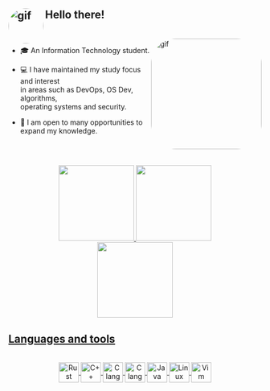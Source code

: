
## Hello there!       <img align="left" alt="gif" height="70" style="border-radius:50px;" src="https://media.tenor.com/S61VCO73mOAAAAAj/linux-tux.gif">
<br>
<img align="right" alt="gif" height="220" style="border-radius:50px;" src="https://media1.tenor.com/m/y-cCxl8uEw0AAAAC/yetopen.gif">

<div align="left">
  
- 🎓 An Information Technology student. <br> 

- 💻 I have maintained my study focus and interest <br>
in areas such as DevOps, OS Dev, algorithms, <br>
operating systems and security. 

- 🧠 I am open to many opportunities to expand my knowledge.
</div>
<br>


##

<div align="center">
  <a href="https://github.com/ciceropaulino">
  <img height="150em" src="https://github-readme-stats.vercel.app/api?username=ciceropaulino&show_icons=true&include_all_commits=true&count_private=true"/>
  <img height="150em" src="http://github-readme-streak-stats.herokuapp.com?user=ciceropaulino"/>
</div>
<div align="center">
  <img height="150em" src="https://github-readme-stats.vercel.app/api/top-langs/?username=ciceropaulino&&layout=compact&langs_count=7"/>
</div>

 ## Languages and tools
  
<div align="center" style="display: inline_block"><br>
  
  <img align="center" alt="Rust" height="40" width="40" src="https://cdn.jsdelivr.net/gh/devicons/devicon@latest/icons/rust/rust-original.svg">
  <img align="center" alt="C++" height="40" width="40" src="https://cdn.jsdelivr.net/gh/devicons/devicon/icons/cplusplus/cplusplus-plain.svg">
  <img align="center" alt="C language" height="40" width="40" src="https://cdn.jsdelivr.net/gh/devicons/devicon/icons/c/c-plain.svg">
  <img align="center" alt="C language" height="40" width="40" src="https://cdn.jsdelivr.net/gh/devicons/devicon@latest/icons/bash/bash-original.svg">
  <img align="center" alt="Java" height="40" width="40" src="https://cdn.jsdelivr.net/gh/devicons/devicon/icons/java/java-original.svg" />
  <img align="center" alt="Linux" height="40" width="40" src="https://cdn.jsdelivr.net/gh/devicons/devicon/icons/linux/linux-plain.svg">
  <img align="center" alt="Vim" height="40" width="40" src="https://cdn.jsdelivr.net/gh/devicons/devicon/icons/vim/vim-plain.svg">
</div>

##
